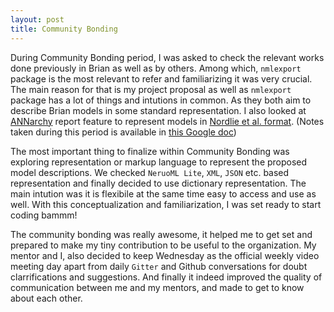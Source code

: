 ```yaml
---
layout: post
title: Community Bonding
---
```


During Community Bonding period, I was asked to check the relevant works
done previously in Brian as well as by others. Among which, `nmlexport` package 
is the most relevant to refer and familiarizing it was very crucial. The main
reason for that is my project proposal as well as `nmlexport` package has a lot of things and
intutions in common. As they both aim to describe Brian models in some standard representation.
I also looked at [ANNarchy](https://annarchy.readthedocs.io/en/stable/index.html) report feature
to represent models in [Nordlie et al. format](https://journals.plos.org/ploscompbiol/article?id=10.1371/journal.pcbi.1000456).
(Notes taken during this period is available in 
[this Google doc](https://docs.google.com/document/d/18WHdmHx1JUAzHcSLYV31kWFedNPOPMJ_SDoZW-79b7c/edit?usp=sharing))

The most important thing to finalize within Community Bonding was exploring representation or markup language
to represent the proposed model descriptions. We checked `NeruoML Lite`, `XML`, `JSON` etc. based representation
and finally decided to use dictionary representation. The main intution was it is flexibile at the same time easy to
access and use as well. With this conceptualization and familiarization, I was set ready to start coding bammm!

The community bonding was really awesome, it helped me to get set and prepared to make my tiny contribution to be useful
to the organization. My mentor and I, also decided to keep Wednesday as the official weekly video meeting day apart from daily 
`Gitter` and Github conversations for doubt clarrifications and suggestions. And finally it indeed improved the quality of communication
between me and my mentors, and made to get to know about each other.
